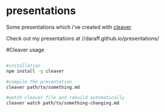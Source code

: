 presentations
=============

Some presentations which i've created with [cleaver](https://github.com/jdan/cleaver)

Check out my presentations at //daraff.github.io/presentations/

#Cleaver usage
```bash

#installation
npm install -g cleaver

#compile the presentation
cleaver path/to/something.md

#watch cleaver file and rebuild automatically
cleaver watch path/to/something-changing.md
```
